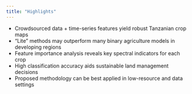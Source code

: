 ```yaml
---
title: "Highlights"
---
```


- Crowdsourced data + time-series features yield robust Tanzanian crop maps
- “Lite” methods may outperform many binary agriculture models in developing regions
- Feature importance analysis reveals key spectral indicators for each crop
- High classification accuracy aids sustainable land management decisions
- Proposed methodology can be best applied in low-resource and data settings
<!-- 
pandoc highlights.md -o highlights.pdf --pdf-engine=xelatex -->